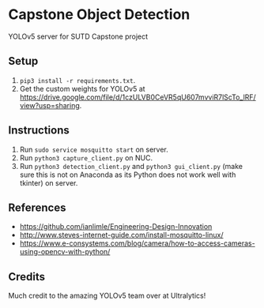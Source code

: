 # Capstone Object Detection
YOLOv5 server for SUTD Capstone project

## Setup
1. `pip3 install -r requirements.txt`.
2. Get the custom weights for YOLOv5 at https://drive.google.com/file/d/1czULVB0CeVR5qU607mvviR7lScTo_lRF/view?usp=sharing.

## Instructions
1. Run `sudo service mosquitto start` on server.
2. Run `python3 capture_client.py` on NUC.
3. Run `python3 detection_client.py` and `python3 gui_client.py` (make sure this is not on Anaconda as its Python does not work well with tkinter) on server.

## References
- https://github.com/ianlimle/Engineering-Design-Innovation
- http://www.steves-internet-guide.com/install-mosquitto-linux/
- https://www.e-consystems.com/blog/camera/how-to-access-cameras-using-opencv-with-python/

## Credits
Much credit to the amazing YOLOv5 team over at Ultralytics!